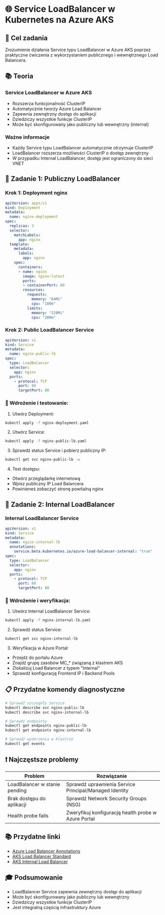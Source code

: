 # 🌐 Service LoadBalancer w Kubernetes na Azure AKS

## 🎯 Cel zadania
Zrozumienie działania Service typu LoadBalancer w Azure AKS poprzez praktyczne ćwiczenia z wykorzystaniem publicznego i wewnętrznego Load Balancera.

## 📚 Teoria

### Service LoadBalancer w Azure AKS
- Rozszerza funkcjonalność ClusterIP
- Automatycznie tworzy Azure Load Balancer
- Zapewnia zewnętrzny dostęp do aplikacji
- Dziedziczy wszystkie funkcje ClusterIP
- Może być skonfigurowany jako publiczny lub wewnętrzny (internal)

### Ważne informacje
- Każdy Service typu LoadBalancer automatycznie otrzymuje ClusterIP
- LoadBalancer rozszerza możliwości ClusterIP o dostęp zewnętrzny
- W przypadku Internal LoadBalancer, dostęp jest ograniczony do sieci VNET

## 📝 Zadanie 1: Publiczny LoadBalancer

### Krok 1: Deployment nginx

```yaml
apiVersion: apps/v1
kind: Deployment
metadata:
  name: nginx-deployment
spec:
  replicas: 3
  selector:
    matchLabels:
      app: nginx
  template:
    metadata:
      labels:
        app: nginx
    spec:
      containers:
      - name: nginx
        image: nginx:latest
        ports:
        - containerPort: 80
        resources:
          requests:
            memory: "64Mi"
            cpu: "100m"
          limits:
            memory: "128Mi"
            cpu: "200m"
```

### Krok 2: Public LoadBalancer Service

```yaml
apiVersion: v1
kind: Service
metadata:
  name: nginx-public-lb
spec:
  type: LoadBalancer
  selector:
    app: nginx
  ports:
    - protocol: TCP
      port: 80
      targetPort: 80
```

### 🔨 Wdrożenie i testowanie:

1. Utwórz Deployment:
```bash
kubectl apply -f nginx-deployment.yaml
```

2. Utwórz Service:
```bash
kubectl apply -f nginx-public-lb.yaml
```

3. Sprawdź status Service i pobierz publiczny IP:
```bash
kubectl get svc nginx-public-lb -w
```

4. Test dostępu:
- Otwórz przeglądarkę internetową
- Wpisz publiczny IP Load Balancera
- Powinieneś zobaczyć stronę powitalną nginx

## 📝 Zadanie 2: Internal LoadBalancer

### Internal LoadBalancer Service

```yaml
apiVersion: v1
kind: Service
metadata:
  name: nginx-internal-lb
  annotations:
    service.beta.kubernetes.io/azure-load-balancer-internal: "true"
spec:
  type: LoadBalancer
  selector:
    app: nginx
  ports:
    - protocol: TCP
      port: 80
      targetPort: 80
```

### 🔨 Wdrożenie i weryfikacja:

1. Utwórz Internal LoadBalancer Service:
```bash
kubectl apply -f nginx-internal-lb.yaml
```

2. Sprawdź status Service:
```bash
kubectl get svc nginx-internal-lb
```

3. Weryfikacja w Azure Portal:
- Przejdź do portalu Azure
- Znajdź grupę zasobów MC_* związaną z klastrem AKS
- Zlokalizuj Load Balancer z typem "Internal"
- Sprawdź konfigurację Frontend IP i Backend Pools

## 📋 Przydatne komendy diagnostyczne

```bash
# Sprawdź szczegóły Service
kubectl describe svc nginx-public-lb
kubectl describe svc nginx-internal-lb

# Sprawdź endpointy
kubectl get endpoints nginx-public-lb
kubectl get endpoints nginx-internal-lb

# Sprawdź wydarzenia w klastrze
kubectl get events
```

## ❗ Najczęstsze problemy

| Problem | Rozwiązanie |
|---------|-------------|
| LoadBalancer w stanie pending | Sprawdź uprawnienia Service Principal/Managed Identity |
| Brak dostępu do aplikacji | Sprawdź Network Security Groups (NSG) |
| Health probe fails | Zweryfikuj konfigurację health probe w Azure Portal |

## 📚 Przydatne linki
- [Azure Load Balancer Annotations](https://cloud-provider-azure.sigs.k8s.io/topics/loadbalancer/#loadbalancer-annotations)
- [AKS Load Balancer Standard](https://learn.microsoft.com/en-us/azure/aks/load-balancer-standard)
- [AKS Internal Load Balancer](https://learn.microsoft.com/en-us/azure/aks/internal-lb?tabs=set-service-annotations)

## 🎓 Podsumowanie
- LoadBalancer Service zapewnia zewnętrzny dostęp do aplikacji
- Może być skonfigurowany jako publiczny lub wewnętrzny
- Dziedziczy wszystkie funkcje ClusterIP
- Jest integralną częścią infrastruktury Azure